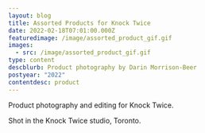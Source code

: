 ```yaml
---
layout: blog
title: Assorted Products for Knock Twice
date: 2022-02-18T07:01:00.000Z
featuredimage: /image/assorted_product_gif.gif
images:
  - src: /image/assorted_product_gif.gif
type: content
descblurb: Product photography by Darin Morrison-Beer
postyear: "2022"
contentdesc: product
---
```

Product photography and editing for Knock Twice.


Shot in the Knock Twice studio, Toronto.
